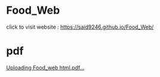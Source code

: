 # Food_Web
click to visit website : https://said9246.github.io/Food_Web/
# pdf

[Uploading Food_web html.pdf…]()
